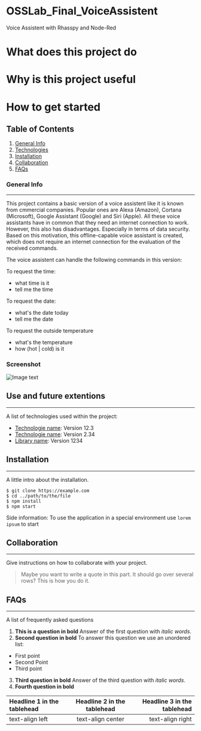 # OSSLab_Final_VoiceAssistent
Voice Assistent with Rhasspy and Node-Red

# What does this project do

# Why is this project useful

# How to get started

## Table of Contents
1. [General Info](#general-info)
2. [Technologies](#technologies)
3. [Installation](#installation)
4. [Collaboration](#collaboration)
5. [FAQs](#faqs)

### General Info
***
This project contains a basic version of a voice assistent like it is known from cmmercial companies. Popular ones are Alexa (Amazon), Cortana (Microsoft), Google Assistant (Google) and Siri (Apple). All these voice assistants have in common that they need an internet connection to work. However, this also has disadvantages. Especially in terms of data security. Based on this motivation, this offline-capable voice assistant is created, which does not require an internet connection for the evaluation of the received commands.

The voice assistent can handle the following commands in this version:

To request the time:
- what time is it
- tell me the time

To request the date:
- what's the date today
- tell me the date

To request the outside temperature
- what's the temperature
- how (hot | cold) is it




### Screenshot
![Image text](https://www.united-internet.de/fileadmin/user_upload/Brands/Downloads/Logo_IONOS_by.jpg)

## Use and future extentions
***
A list of technologies used within the project:
* [Technologie name](https://example.com): Version 12.3 
* [Technologie name](https://example.com): Version 2.34
* [Library name](https://example.com): Version 1234

## Installation
***
A little intro about the installation. 
```
$ git clone https://example.com
$ cd ../path/to/the/file
$ npm install
$ npm start
```
Side information: To use the application in a special environment use ```lorem ipsum``` to start

## Collaboration
***
Give instructions on how to collaborate with your project.
> Maybe you want to write a quote in this part. 
> It should go over several rows?
> This is how you do it.

## FAQs
***
A list of frequently asked questions
1. **This is a question in bold**
Answer of the first question with _italic words_. 
2. __Second question in bold__ 
To answer this question we use an unordered list:
* First point
* Second Point
* Third point
3. **Third question in bold**
Answer of the third question with *italic words*.
4. **Fourth question in bold**

| Headline 1 in the tablehead | Headline 2 in the tablehead | Headline 3 in the tablehead |
|:--------------|:-------------:|--------------:|
| text-align left | text-align center | text-align right |
